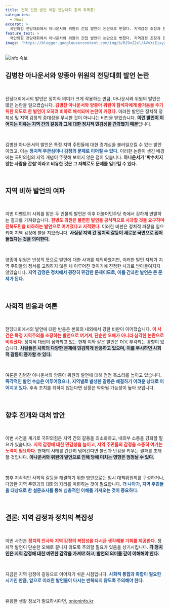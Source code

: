 ```yaml
---
title: 전북 간첩 발언 국힘 전당대회 충격 후폭풍!
categories:
  - News
excerpt: >
  국민의힘 전당대회에서 아나운서와 위원의 간첩 발언이 논란으로 번졌다. 지역감정 조장과 전북 비하 발언에 대한 여야의 격렬한 반응이 이어지고 있다. 공식 사과는 커녕 무책임한 대응만 남은 상황! 클릭하고 자세한 내용을 확인해보세요!
feature_text: >
  국민의힘 전당대회에서 아나운서와 위원의 간첩 발언이 논란으로 번졌다. 지역감정 조장과 전북 비하 발언에 대한 여야의 격렬한 반응이 이어지고 있다. 공식 사과는 커녕 무책임한 대응만 남은 상황! 클릭하고 자세한 내용을 확인해보세요!
image: 'https://blogger.googleusercontent.com/img/b/R29vZ2xl/AVvXsEixyZcFfHzMRdzZMjFBmAUKJYCLCGyLL1o632UiGVXcaFdKo_bkvkuCioo0uUKlGfBVcT3P84aROyZIXSBEx3Aw5nCQ3pTgDom1WDC4m8eifvWiAmWEEVb4x6G_l8C0QH225ldMjyaFvpxGEBGNO37VmDTDMHGhJPq73UglMfDca1-0aw/s1600/blogspot.png'
---
```


<p><img src="https://blogger.googleusercontent.com/img/b/R29vZ2xl/AVvXsEixyZcFfHzMRdzZMjFBmAUKJYCLCGyLL1o632UiGVXcaFdKo_bkvkuCioo0uUKlGfBVcT3P84aROyZIXSBEx3Aw5nCQ3pTgDom1WDC4m8eifvWiAmWEEVb4x6G_l8C0QH225ldMjyaFvpxGEBGNO37VmDTDMHGhJPq73UglMfDca1-0aw/s1600/blogspot.png" alt="info 속보" /></p>

<h2 data-ke-size="size26">김병찬 아나운서와 양종아 위원의 전당대회 발언 논란</h2>

<p data-ke-size="size16">&nbsp;</p>

<p>전당대회에서의 발언은 정치적 의미가 크게 작용하는 만큼, 아나운서와 위원의 발언은 많은 논란을 일으켰습니다. <b><span style="color: #ee2323;">김병찬 아나운서와 양종아 위원이 참석자에게 즐거움을 주기 위한 의도로 한 발언이 오히려 비하로 해석되며 논란이 커졌다.</span></b> 이러한 발언은 정치적 정체성 및 지역 감정의 중대성을 무시한 것이 아니냐는 비판을 받았습니다. <b><span style="background-color: #21538527;">이런 발언이 이어지는 이유는 지역 간의 갈등과 그에 대한 정치적 민감성을 간과했기 때문</span></b>입니다.</p>

<p data-ke-size="size16">&nbsp;</p>

<p>김병찬 아나운서의 발언은 특정 지역 주민들에 대한 경계심을 불러일으킬 수 있는 발언이었고, 이는 <b><span style="color: #1a5490;">정치적 무관심이나 감정의 문제로 이어질 수 있다.</span></b> 이러한 논란이 생긴 배경에는 국민의힘의 지역 개념이 뚜렷해 보이지 않은 점이 있습니다. <b>아나운서가 '박수치지 않는 사람을 간첩'이라고 비유한 것은 그 자체로도 문제를 일으킬 수 있다.</b></p>

<p data-ke-size="size16">&nbsp;</p>

<h2 data-ke-size="size26">지역 비하 발언의 여파</h2>

<p data-ke-size="size16">&nbsp;</p>

<p>이번 이벤트의 사회를 맡은 두 인물의 발언은 이후 더불어민주당 측에서 강하게 반발하는 결과를 가져왔습니다. <b><span style="color: #ee2323;">한병도 의원은 불편한 발언을 공식적으로 사과할 것을 요구하며 전북도민을 비하하는 발언으로 여겨졌다고 지적했다.</span></b> 이러한 비판은 정치적 파장을 일으키며 지역 감정에 불을 지폈습니다. <b><span style="background-color: #21538527;">사실상 지역 간 정치적 갈등이 새로운 국면으로 접어들었다는 것을 의미한다.</span></b></p>

<p data-ke-size="size16">&nbsp;</p>

<p>양종아 위원은 반성의 뜻으로 발언에 대한 사과를 제의하였지만, 이러한 발언 자체가 지역 주민들의 정서를 고려하지 않은 채 이루어진 것이기에 진정한 사과로 받아들여지지 않았습니다. <b><span style="color: #1a5490;">지역 감정은 정치에서 굉장히 민감한 문제이므로, 이를 간과한 발언은 큰 문제가 된다.</span></b></p>

<p data-ke-size="size16">&nbsp;</p>

<h2 data-ke-size="size26">사회적 반응과 여론</h2>

<p data-ke-size="size16">&nbsp;</p>

<p>전당대회에서의 발언에 대한 반응은 본회의 내외에서 강한 비판이 이어졌습니다. <b><span style="color: #ee2323;">이 사건은 특정 지역주의를 조장하는 발언으로 여겨져, 단순한 오해가 아니라 심각한 논란으로 비춰졌다.</span></b> 정치적 대립이 심화되고 있는 현재 이와 같은 발언은 더욱 부각되는 경향이 있습니다. <b><span style="background-color: #21538527;">사람들은 사회의 다양한 문제에 민감하게 반응하고 있으며, 이를 무시하면 사회적 갈등이 증가할 수 있다.</span></b></p>

<p data-ke-size="size16">&nbsp;</p>

<p>여론은 김병찬 아나운서와 양종아 위원의 발언에 대해 점점 목소리를 높이고 있습니다. <b><span style="color: #1a5490;">즉각적인 발언 수습은 이루어졌으나, 지역별로 발생한 갈등은 해결하기 어려운 상태로 이어지고 있다.</span></b> 후속 조치를 취하지 않는다면 상황은 악화될 가능성이 높아 보입니다.</p>

<p data-ke-size="size16">&nbsp;</p>

<h2 data-ke-size="size26">향후 전개와 대처 방안</h2>

<p data-ke-size="size16">&nbsp;</p>

<p>이번 사건을 계기로 국민의힘은 지역 간의 갈등을 최소화하고, 내외부 소통을 강화할 필요가 있습니다. <b><span style="color: #ee2323;">지역 감정에 대한 민감성을 높이고, 지역 주민들의 감정을 소중히 여기는 노력이 필요하다.</span></b> 현재의 사태를 간단히 넘어간다면 불신과 반감을 키우는 결과를 초래할 것입니다. <b><span style="background-color: #21538527;">아나운서와 위원의 발언으로 인해 당에 미치는 영향은 엄청날 수 있다.</span></b></p>

<p data-ke-size="size16">&nbsp;</p>

<p>향후 지속적인 사회적 갈등을 해결하기 위한 방안으로는 임시 대책위원회를 구성하거나, 다양한 지역 주민과의 대화의 자리를 마련하는 것이 필요합니다. <b><span style="color: #1a5490;">더 나아가, 지역 주민들을 대상으로 한 설문조사를 통해 심층적인 이해를 가져오는 것이 중요하다.</span></b></p>

<p data-ke-size="size16">&nbsp;</p>

<h2 data-ke-size="size26">결론: 지역 감정과 정치의 복잡성</h2>

<p data-ke-size="size16">&nbsp;</p>

<p>이번 사건은 <b><span style="color: #ee2323;">정치적 언사와 지역 감정의 복잡성을 다시금 생각해볼 기회를 제공한다.</span></b> 정치적 발언이 단순한 오해로 끝나지 않도록 주의할 필요가 있음을 상기시킵니다. <b><span style="background-color: #21538527;">각 정치인은 지역 감정에 대한 예민한 감각을 가져야 하고, 발언의 의미를 깊이 이해해야 한다.</span></b> </p>

<p data-ke-size="size16">&nbsp;</p>

<p>지금은 지역 감정이 갈등으로 이어지기 쉬운 시점입니다. <b><span style="color: #1a5490;">사회적 통합과 화합이 필요한 시기인 만큼, 앞으로 이러한 발언들이 다시는 반복되지 않도록 주의해야 한다.</span></b></p>

<p data-ke-size="size16">&nbsp;</p>
유용한 생활 정보가 필요하시다면, <a href="https://onioninfo.kr" rel="dofollow">onioninfo.kr</a>


